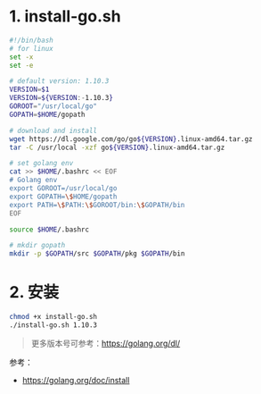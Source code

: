 # 1. install-go.sh

```bash
#!/bin/bash
# for linux
set -x
set -e

# default version: 1.10.3
VERSION=$1
VERSION=${VERSION:-1.10.3}
GOROOT="/usr/local/go"
GOPATH=$HOME/gopath

# download and install
wget https://dl.google.com/go/go${VERSION}.linux-amd64.tar.gz
tar -C /usr/local -xzf go${VERSION}.linux-amd64.tar.gz

# set golang env
cat >> $HOME/.bashrc << EOF 
# Golang env
export GOROOT=/usr/local/go
export GOPATH=\$HOME/gopath
export PATH=\$PATH:\$GOROOT/bin:\$GOPATH/bin
EOF

source $HOME/.bashrc

# mkdir gopath
mkdir -p $GOPATH/src $GOPATH/pkg $GOPATH/bin
```

# 2. 安装

```bash
chmod +x install-go.sh
./install-go.sh 1.10.3
```

> 更多版本号可参考：https://golang.org/dl/

参考：
 - https://golang.org/doc/install
